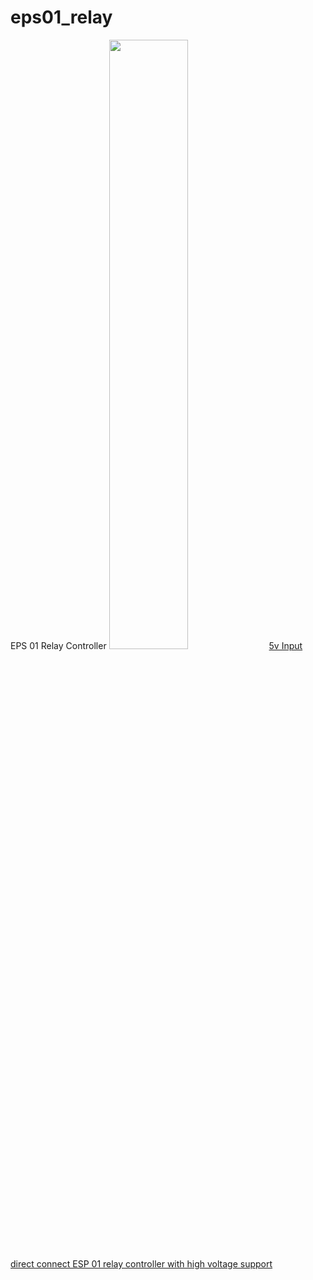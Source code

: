 # eps01_relay
EPS 01 Relay Controller
<img src="https://images-na.ssl-images-amazon.com/images/I/61lc0FO91iL._SL1000_.jpg" href="https://www.amazon.com/WINGONEER-Esp8266-Esp-01S-Module-Project/dp/B07B9SMRHX/" height="50%" width="50%"></img>
<a href="https://www.amazon.com/WINGONEER-Esp8266-Esp-01S-Module-Project/dp/B07B9SMRHX/ref=sr_1_20?s=electronics&ie=UTF8&qid=1542746831&sr=1-20&keywords=wingoneer+relay">5v Input direct connect ESP 01 relay controller with high voltage support</a>
